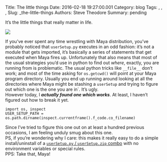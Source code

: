 Title: The little things
Date: 2016-02-18 19:27:00.001
Category: blog
Tags: , , , 
Slug: _the-little-things
Authors: Steve Theodore
Summary: pending

It’s the little things that really matter in life.  


[![](http://www.tshirtbordello.com/images/rule-32-enjoy-little-things-s3.jpg)](http://www.tshirtbordello.com/images/rule-32-enjoy-little-things-s3.jpg)

  
If you’ve ever spent any time wrestling with Maya distribution, you’ve probably noticed that `userSetup.py` executes in an odd fashion: it’s not a module that gets imported, it’s basically a series of statements that get executed when Maya fires up. Unfortunately that also means that most of the usual strategies you’d use in python to find out _where_, exactly, you are running from is problematic. The usual python tricks like `__file__` don’t work; and most of the time asking for `os.getcwd()` will point at your Maya program directory. Usually you end up running around looking at all the directories where Maya might be stashing a `userSetup` and trying to figure out which one is the one you are in`. It’s ugly.  
However today, I _**actually found one which works**_. At least, I haven’t figured out how to break it yet.  

    
    
    import os, inspect  
    USER_SETUP_PATH = os.path.dirname(inspect.currentframe().f_code.co_filename)  
    

Since I’ve tried to figure this one out on at least a hundred previous occasions, I am feeling unduly smug about this one.   
PS, if you’re wondering why I care: this makes it really easy to do a simple install/uninstall of a [`userSetup.py` / `userSetup.zip` combo](http://techartsurvival.blogspot.com/2014/07/save-environment-2-i-am-egg-man.html) with no environment variables or special rules.   
PPS: Take that, Maya!

